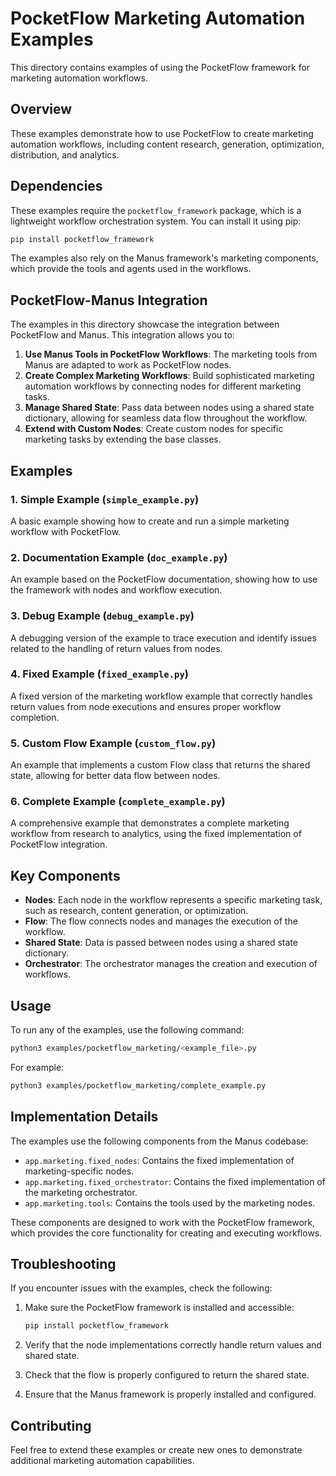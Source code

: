 # PocketFlow Marketing Automation Examples

This directory contains examples of using the PocketFlow framework for marketing automation workflows.

## Overview

These examples demonstrate how to use PocketFlow to create marketing automation workflows, including content research, generation, optimization, distribution, and analytics.

## Dependencies

These examples require the `pocketflow_framework` package, which is a lightweight workflow orchestration system. You can install it using pip:

```bash
pip install pocketflow_framework
```

The examples also rely on the Manus framework's marketing components, which provide the tools and agents used in the workflows.

## PocketFlow-Manus Integration

The examples in this directory showcase the integration between PocketFlow and Manus. This integration allows you to:

1. **Use Manus Tools in PocketFlow Workflows**: The marketing tools from Manus are adapted to work as PocketFlow nodes.
2. **Create Complex Marketing Workflows**: Build sophisticated marketing automation workflows by connecting nodes for different marketing tasks.
3. **Manage Shared State**: Pass data between nodes using a shared state dictionary, allowing for seamless data flow throughout the workflow.
4. **Extend with Custom Nodes**: Create custom nodes for specific marketing tasks by extending the base classes.

## Examples

### 1. Simple Example (`simple_example.py`)

A basic example showing how to create and run a simple marketing workflow with PocketFlow.

### 2. Documentation Example (`doc_example.py`)

An example based on the PocketFlow documentation, showing how to use the framework with nodes and workflow execution.

### 3. Debug Example (`debug_example.py`)

A debugging version of the example to trace execution and identify issues related to the handling of return values from nodes.

### 4. Fixed Example (`fixed_example.py`)

A fixed version of the marketing workflow example that correctly handles return values from node executions and ensures proper workflow completion.

### 5. Custom Flow Example (`custom_flow.py`)

An example that implements a custom Flow class that returns the shared state, allowing for better data flow between nodes.

### 6. Complete Example (`complete_example.py`)

A comprehensive example that demonstrates a complete marketing workflow from research to analytics, using the fixed implementation of PocketFlow integration.

## Key Components

- **Nodes**: Each node in the workflow represents a specific marketing task, such as research, content generation, or optimization.
- **Flow**: The flow connects nodes and manages the execution of the workflow.
- **Shared State**: Data is passed between nodes using a shared state dictionary.
- **Orchestrator**: The orchestrator manages the creation and execution of workflows.

## Usage

To run any of the examples, use the following command:

```bash
python3 examples/pocketflow_marketing/<example_file>.py
```

For example:

```bash
python3 examples/pocketflow_marketing/complete_example.py
```

## Implementation Details

The examples use the following components from the Manus codebase:

- `app.marketing.fixed_nodes`: Contains the fixed implementation of marketing-specific nodes.
- `app.marketing.fixed_orchestrator`: Contains the fixed implementation of the marketing orchestrator.
- `app.marketing.tools`: Contains the tools used by the marketing nodes.

These components are designed to work with the PocketFlow framework, which provides the core functionality for creating and executing workflows.

## Troubleshooting

If you encounter issues with the examples, check the following:

1. Make sure the PocketFlow framework is installed and accessible:
   ```bash
   pip install pocketflow_framework
   ```

2. Verify that the node implementations correctly handle return values and shared state.
3. Check that the flow is properly configured to return the shared state.
4. Ensure that the Manus framework is properly installed and configured.

## Contributing

Feel free to extend these examples or create new ones to demonstrate additional marketing automation capabilities.
